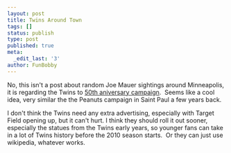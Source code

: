 ```yaml
---
layout: post
title: Twins Around Town
tags: []
status: publish
type: post
published: true
meta:
  _edit_last: '3'
author: FunBobby
---
```

No, this isn't a post about random Joe Mauer sightings around Minneapolis, it is regarding the Twins to <a href="http://minnesota.twins.mlb.com/news/article.jsp?ymd=20091124&amp;content_id=7713508&amp;vkey=news_min&amp;fext=.jsp&amp;c_id=min">50th aniversary campaign</a>.  Seems like a cool idea, very similar the the Peanuts campaign in Saint Paul a few years back.

I don't think the Twins need any extra advertising, especially with Target Field opening up, but it can't hurt. I think they should roll it out sooner, especially the statues from the Twins early years, so younger fans can take in a lot of Twins history before the 2010 season starts.  Or they can just use wikipedia, whatever works.
